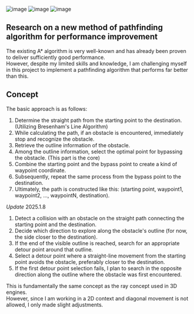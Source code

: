 ![image](https://github.com/user-attachments/assets/89324097-1e06-4ad0-b33b-834a2adf2b11)
![image](https://github.com/user-attachments/assets/e9809433-e218-47bb-a24f-3201c95cd14b)
![image](https://github.com/user-attachments/assets/994342d6-3561-4414-8298-9f20f7bbae6d)

## Research on a new method of pathfinding algorithm for performance improvement
The existing A* algorithm is very well-known and has already been proven to deliver sufficiently good performance.  
However, despite my limited skills and knowledge, I am challenging myself in this project to implement a pathfinding algorithm that performs far better than this.  

## Concept
The basic approach is as follows:  

1. Determine the straight path from the starting point to the destination. (Utilizing Bresenham's Line Algorithm)  
2. While calculating the path, if an obstacle is encountered, immediately stop and recognize the obstacle.  
3. Retrieve the outline information of the obstacle.  
4. Among the outline information, select the optimal point for bypassing the obstacle. (This part is the core)  
5. Combine the starting point and the bypass point to create a kind of waypoint coordinate.  
6. Subsequently, repeat the same process from the bypass point to the destination.  
7. Ultimately, the path is constructed like this: (starting point, waypoint1, waypoint2, ..., waypointN, destination).

*Update* 2025.1.8
1. Detect a collision with an obstacle on the straight path connecting the starting point and the destination.
2. Decide which direction to explore along the obstacle's outline (for now, the side closer to the destination).
3. If the end of the visible outline is reached, search for an appropriate detour point around that outline.
4. Select a detour point where a straight-line movement from the starting point avoids the obstacle, preferably closer to the destination.
5. If the first detour point selection fails, I plan to search in the opposite direction along the outline where the obstacle was first encountered.

This is fundamentally the same concept as the ray concept used in 3D engines.  
However, since I am working in a 2D context and diagonal movement is not allowed, I only made slight adjustments.
